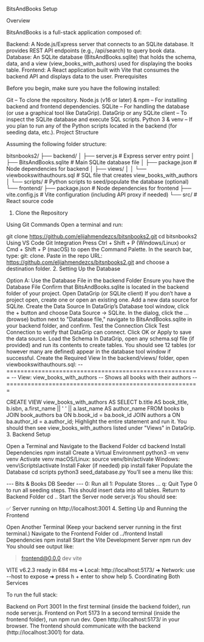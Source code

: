 BitsAndBooks Setup

Overview

BitsAndBooks is a full-stack application composed of:

Backend: A Node.js/Express server that connects to an SQLite database. It provides REST API endpoints (e.g., /api/search) to query book data.
Database: An SQLite database (BitsAndBooks.sqlite) that holds the schema, data, and a view (view_books_with_authors) used for displaying the books table.
Frontend: A React application built with Vite that consumes the backend API and displays data to the user.
Prerequisites

Before you begin, make sure you have the following installed:

Git – To clone the repository.
Node.js (v16 or later) & npm – For installing backend and frontend dependencies.
SQLite – For handling the database (or use a graphical tool like DataGrip).
DataGrip or any SQLite client – To inspect the SQLite database and execute SQL scripts.
Python 3 & venv – If you plan to run any of the Python scripts located in the backend (for seeding data, etc.).
Project Structure

Assuming the following folder structure:

bitsnbooks2/
├── backend/
│   ├── server.js               # Express server entry point
│   ├── BitsAndBooks.sqlite     # Main SQLite database file
│   ├── package.json            # Node dependencies for backend
│   ├── views/
│   │   └── viewbookswithauthours.sql   # SQL file that creates view_books_with_authors
│   └── scripts/                # Python scripts to seed/populate the database (optional)
└── frontend/
    ├── package.json            # Node dependencies for frontend
    ├── vite.config.js          # Vite configuration (including API proxy if needed)
    └── src/                    # React source code
1. Clone the Repository

Using Git Commands
Open a terminal and run:

git clone https://github.com/elijahmendezcs/bitsnbooks2.git
cd bitsnbooks2
Using VS Code Git Integration
Press Ctrl + Shift + P (Windows/Linux) or Cmd + Shift + P (macOS) to open the Command Palette.
In the search bar, type: git: clone.
Paste in the repo URL: https://github.com/elijahmendezcs/bitsnbooks2.git and choose a destination folder.
2. Setting Up the Database

Option A: Use the Database File in the backend Folder
Ensure you have the Database File
Confirm that BitsAndBooks.sqlite is located in the backend folder of your project.
Open DataGrip (or SQLite client)
If you don’t have a project open, create one or open an existing one.
Add a new data source for SQLite.
Create the Data Source
In DataGrip’s Database tool window, click the + button and choose Data Source → SQLite.
In the dialog, click the … (browse) button next to "Database file," navigate to BitsAndBooks.sqlite in your backend folder, and confirm.
Test the Connection
Click Test Connection to verify that DataGrip can connect.
Click OK or Apply to save the data source.
Load the Schema
In DataGrip, open any schema.sql file (if provided) and run its contents to create tables.
You should see 12 tables (or however many are defined) appear in the database tool window if successful.
Create the Required View
In the backend/views/ folder, open viewbookswithauthours.sql:
-- =======================================================
-- View: view_books_with_authors
-- Shows all books with their authors
-- =======================================================

CREATE VIEW view_books_with_authors AS
SELECT
    b.title AS book_title,
    b.isbn,
    a.first_name || ' ' || a.last_name AS author_name
FROM books b
JOIN book_authors ba ON b.book_id = ba.book_id
JOIN authors a ON ba.author_id = a.author_id;
Highlight the entire statement and run it. You should then see view_books_with_authors listed under "Views" in DataGrip.
3. Backend Setup

Open a Terminal and Navigate to the Backend Folder
cd backend
Install Dependencies
npm install
Create a Virtual Environment
python3 -m venv venv
Activate venv
macOS/Linux:
source venv/bin/activate
Windows:
venv\Scripts\activate
Install Faker (if needed)
pip install faker
Populate the Database
cd scripts
python3 seed_database.py
You’ll see a menu like this:

--- Bits & Books DB Seeder ---
0: Run all
1: Populate Stores
...
q: Quit
Type 0 to run all seeding steps. This should insert data into all tables.
Return to Backend Folder
cd ..
Start the Server
node server.js
You should see:

✅ Server running on http://localhost:3001
4. Setting Up and Running the Frontend

Open Another Terminal
(Keep your backend server running in the first terminal.)
Navigate to the Frontend Folder
cd ../frontend
Install Dependencies
npm install
Start the Vite Development Server
npm run dev
You should see output like:

> frontend@0.0.0 dev
> vite

VITE v6.2.3  ready in 684 ms
➜  Local:   http://localhost:5173/
➜  Network: use --host to expose
➜  press h + enter to show help
5. Coordinating Both Services

To run the full stack:

Backend on Port 3001
In the first terminal (inside the backend folder), run node server.js.
Frontend on Port 5173
In a second terminal (inside the frontend folder), run npm run dev.
Open http://localhost:5173/ in your browser. The frontend should communicate with the backend (http://localhost:3001) for data.
